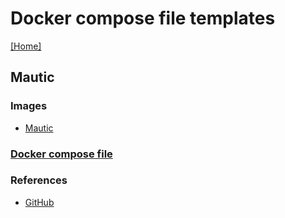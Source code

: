 # Docker compose file templates
[[Home]](/README.md)


## Mautic

### Images
- [Mautic](https://hub.docker.com/r/mautic/mautic)

### [Docker compose file](/Mautic/docker-compose.yml)

### References
- [GitHub](https://github.com/mautic/docker-mautic)
